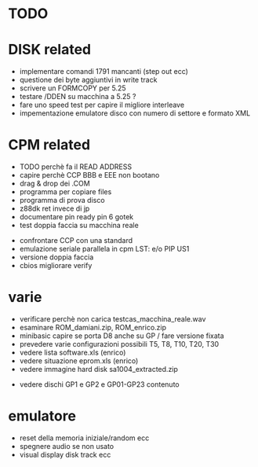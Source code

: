# TODO

# DISK related

- implementare comandi 1791 mancanti (step out ecc)
- questione dei byte aggiuntivi in write track
- scrivere un FORMCOPY per 5.25
- testare /DDEN su macchina a 5.25 ?
- fare uno speed test per capire il migliore interleave
- impementazione emulatore disco con numero di settore e formato XML

# CPM related

- TODO perchè fa il READ ADDRESS
- capire perchè CCP BBB e EEE non bootano
- drag & drop dei .COM
- programma per copiare files
- programma di prova disco
- z88dk ret invece di jp
- documentare pin ready pin 6 gotek
- test doppia faccia su macchina reale
* confrontare CCP con una standard
* emulazione seriale parallela in cpm LST: e/o PIP US1
* versione doppia faccia
* cbios migliorare verify

# varie

- verificare perchè non carica testcas_macchina_reale.wav
- esaminare ROM_damiani.zip, ROM_enrico.zip
- minibasic capire se porta D8 anche su GP / fare versione fixata
- prevedere varie configurazioni possibili T5, T8, T10, T20, T30
- vedere lista software.xls (enrico)
- vedere situazione eprom.xls (enrico)
- vedere immagine hard disk sa1004_extracted.zip
* vedere dischi GP1 e GP2 e GP01-GP23 contenuto

# emulatore

- reset della memoria iniziale/random ecc
- spegnere audio se non usato
- visual display disk track ecc

